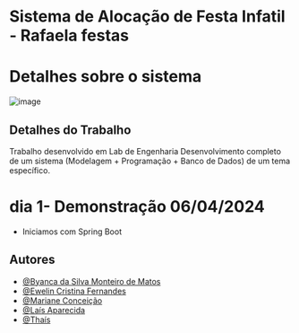 # Sistema de Alocação de Festa Infatil  - Rafaela festas
# Detalhes sobre o sistema 
![image](https://github.com/ByancaMatos01/Rafaela-promoter/assets/122841376/8d97aba7-b900-498f-b70a-df1bb58d8a4e)
## Detalhes do Trabalho 
Trabalho desenvolvido em Lab de Engenharia
Desenvolvimento completo de um sistema (Modelagem + Programação + Banco de Dados) de um tema específico.
# dia 1- Demonstração 06/04/2024
* Iniciamos com Spring Boot
## Autores
- [@Byanca da Silva Monteiro de Matos](https://www.github.com/ByancaMatos01)
- [@Ewelin Cristina Fernandes ](https://github.com/ewefernandes)
- [@Mariane Conceição ]()
- [@Laís Aparecida ](https://github.com/lais-coding)
- [@Thaís ]()
